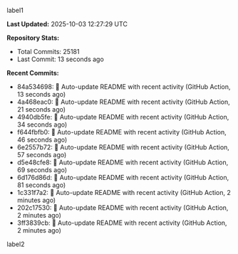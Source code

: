 
label1 
<!-- ACTIVITY_START -->
**Last Updated:** 2025-10-03 12:27:29 UTC

**Repository Stats:**
- Total Commits: 25181
- Last Commit: 13 seconds ago

**Recent Commits:**
- 84a534698: 🤖 Auto-update README with recent activity (GitHub Action, 13 seconds ago)
- 4a468eac0: 🤖 Auto-update README with recent activity (GitHub Action, 21 seconds ago)
- 4940db5fe: 🤖 Auto-update README with recent activity (GitHub Action, 34 seconds ago)
- f644fbfb0: 🤖 Auto-update README with recent activity (GitHub Action, 46 seconds ago)
- 6e2557b72: 🤖 Auto-update README with recent activity (GitHub Action, 57 seconds ago)
- d5e48cfe8: 🤖 Auto-update README with recent activity (GitHub Action, 69 seconds ago)
- 6d176d86d: 🤖 Auto-update README with recent activity (GitHub Action, 81 seconds ago)
- 1c331f7a2: 🤖 Auto-update README with recent activity (GitHub Action, 2 minutes ago)
- 202c17530: 🤖 Auto-update README with recent activity (GitHub Action, 2 minutes ago)
- 3ff3839cb: 🤖 Auto-update README with recent activity (GitHub Action, 2 minutes ago)
<!-- ACTIVITY_END -->

label2

